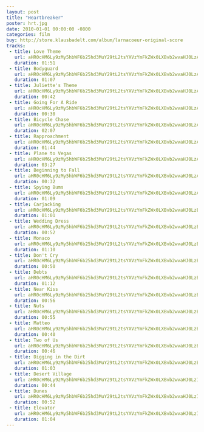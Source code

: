 ```yaml
---
layout: post
title: "Heartbreaker"
poster: hrt.jpg
date: 2010-01-01 00:00:00 -0800
categories: film
buy: http://store.klausbadelt.com/album/larnacoeur-original-score
tracks:
 - title: Love Theme
   url: aHR0cHM6Ly9zMy5hbWF6b25hd3MuY29tL2tsYXVzYmFkZWx0LXBvb2wvaHJ0LzAxIExvdmUgVGhlbWUubXAz
   duration: 01:51
 - title: Bodyguard
   url: aHR0cHM6Ly9zMy5hbWF6b25hd3MuY29tL2tsYXVzYmFkZWx0LXBvb2wvaHJ0LzAyIEJvZHlndWFyZC5tcDM=
   duration: 01:07
 - title: Juliette's Theme
   url: aHR0cHM6Ly9zMy5hbWF6b25hd3MuY29tL2tsYXVzYmFkZWx0LXBvb2wvaHJ0LzAzIEp1bGlldHRlJ3MgVGhlbWUubXAz
   duration: 00:42
 - title: Going For A Ride
   url: aHR0cHM6Ly9zMy5hbWF6b25hd3MuY29tL2tsYXVzYmFkZWx0LXBvb2wvaHJ0LzA0IEdvaW5nIEZvciBBIFJpZGUubXAz
   duration: 00:30
 - title: Bicycle Chase
   url: aHR0cHM6Ly9zMy5hbWF6b25hd3MuY29tL2tsYXVzYmFkZWx0LXBvb2wvaHJ0LzA1IEJpY3ljbGUgQ2hhc2UubXAz
   duration: 02:07
 - title: Rapproachment
   url: aHR0cHM6Ly9zMy5hbWF6b25hd3MuY29tL2tsYXVzYmFkZWx0LXBvb2wvaHJ0LzA2IFJhcHByb2FjaG1lbnQubXAz
   duration: 01:44
 - title: Plane to Vegas
   url: aHR0cHM6Ly9zMy5hbWF6b25hd3MuY29tL2tsYXVzYmFkZWx0LXBvb2wvaHJ0LzA3IFBsYW5lIHRvIFZlZ2FzLm1wMw==
   duration: 03:27
 - title: Beginning to Fall
   url: aHR0cHM6Ly9zMy5hbWF6b25hd3MuY29tL2tsYXVzYmFkZWx0LXBvb2wvaHJ0LzA4IEJlZ2lubmluZyB0byBGYWxsLm1wMw==
   duration: 00:32
 - title: Spying Bums
   url: aHR0cHM6Ly9zMy5hbWF6b25hd3MuY29tL2tsYXVzYmFkZWx0LXBvb2wvaHJ0LzA5IFNweWluZyBCdW1zLm1wMw==
   duration: 01:09
 - title: Carjacking
   url: aHR0cHM6Ly9zMy5hbWF6b25hd3MuY29tL2tsYXVzYmFkZWx0LXBvb2wvaHJ0LzEwIENhcmphY2tpbmcubXAz
   duration: 01:01
 - title: Wedding Dress
   url: aHR0cHM6Ly9zMy5hbWF6b25hd3MuY29tL2tsYXVzYmFkZWx0LXBvb2wvaHJ0LzExIFdlZGRpbmcgRHJlc3MubXAz
   duration: 00:52
 - title: Monaco
   url: aHR0cHM6Ly9zMy5hbWF6b25hd3MuY29tL2tsYXVzYmFkZWx0LXBvb2wvaHJ0LzEyIE1vbmFjby5tcDM=
   duration: 01:10
 - title: Don't Cry
   url: aHR0cHM6Ly9zMy5hbWF6b25hd3MuY29tL2tsYXVzYmFkZWx0LXBvb2wvaHJ0LzEzIERvbid0IENyeS5tcDM=
   duration: 00:50
 - title: Debts
   url: aHR0cHM6Ly9zMy5hbWF6b25hd3MuY29tL2tsYXVzYmFkZWx0LXBvb2wvaHJ0LzE0IERlYnRzLm1wMw==
   duration: 01:12
 - title: Near Kiss
   url: aHR0cHM6Ly9zMy5hbWF6b25hd3MuY29tL2tsYXVzYmFkZWx0LXBvb2wvaHJ0LzE1IE5lYXIgS2lzcy5tcDM=
   duration: 00:56
 - title: Nuts
   url: aHR0cHM6Ly9zMy5hbWF6b25hd3MuY29tL2tsYXVzYmFkZWx0LXBvb2wvaHJ0LzE2IE51dHMubXAz
   duration: 00:55
 - title: Matteo
   url: aHR0cHM6Ly9zMy5hbWF6b25hd3MuY29tL2tsYXVzYmFkZWx0LXBvb2wvaHJ0LzE3IE1hdHRlby5tcDM=
   duration: 00:40
 - title: Two of Us
   url: aHR0cHM6Ly9zMy5hbWF6b25hd3MuY29tL2tsYXVzYmFkZWx0LXBvb2wvaHJ0LzE4IFR3byBvZiBVcy5tcDM=
   duration: 00:46
 - title: Digging in the Dirt
   url: aHR0cHM6Ly9zMy5hbWF6b25hd3MuY29tL2tsYXVzYmFkZWx0LXBvb2wvaHJ0LzE5IERpZ2dpbmcgaW4gdGhlIERpcnQubXAz
   duration: 01:03
 - title: Desert Village
   url: aHR0cHM6Ly9zMy5hbWF6b25hd3MuY29tL2tsYXVzYmFkZWx0LXBvb2wvaHJ0LzIwIERlc2VydCBWaWxsYWdlLm1wMw==
   duration: 00:44
 - title: Dunes
   url: aHR0cHM6Ly9zMy5hbWF6b25hd3MuY29tL2tsYXVzYmFkZWx0LXBvb2wvaHJ0LzIxIER1bmVzLm1wMw==
   duration: 00:52
 - title: Elevator
   url: aHR0cHM6Ly9zMy5hbWF6b25hd3MuY29tL2tsYXVzYmFkZWx0LXBvb2wvaHJ0LzIyIEVsZXZhdG9yLm1wMw==
   duration: 01:04
---
```

